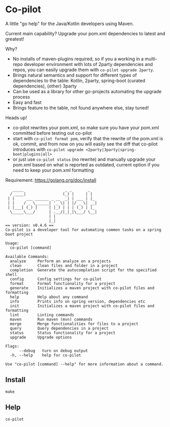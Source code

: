 # Co-pilot
A little "go help" for the Java/Kotlin developers using Maven.

Current main capability? 
Upgrade your pom.xml dependencies to latest and greatest! 

Why?
- No installs of maven-plugins required, so if you a working in a multi-repo developer environment with lots of 2party dependencies and repos, you can easily upgrade them with `co-pilot upgrade 2party`. 
- Brings natural semantics and support for different types of dependencies to the table: Kotlin, 2party, spring-boot (curated dependencies), (other) 3party   
- Can be used as a library for other go-projects automating the upgrade process
- Easy and fast
- Brings feature to the table, not found anywhere else, stay tuned!

Heads up!
- co-pilot rewrites your pom.xml, so make sure you have your pom.xml committed before testing out co-pilot
- start with `co-pilot format pom`, verify that the rewrite of the pom.xml is ok, commit, and from now on you will easily see the diff that co-pilot introduces with ```co-pilot upgrade <2party|3party|spring-boot|plugins|all>```
- or just use  `co-pilot status` (no rewrite) and manually upgrade your pom.xml based on what is reported as outdated, current option if you need to keep your pom.xml formatting
  
Requirement: https://golang.org/doc/install

```shell script
   _____                  _ _       _
  / ____|                (_) |     | |
 | |     ___ ______ _ __  _| | ___ | |_
 | |    / _ \______| '_ \| | |/ _ \| __|
 | |___| (_) |     | |_) | | | (_) | |_
  \_____\___/      | .__/|_|_|\___/ \__|
                   | |
                   |_|
== version: v0.4.6 ==
Co-pilot is a developer tool for automating common tasks on a spring boot project

Usage:
  co-pilot [command]

Available Commands:
  analyze     Perform an analyze on a projects
  clean       Clean files and folder in a project
  completion  Generate the autocompletion script for the specified shell
  config      Config settings for co-pilot
  format      Format functionality for a project
  generate    Initializes a maven project with co-pilot files and formatting
  help        Help about any command
  info        Prints info on spring version, dependencies etc
  init        Initializes a maven project with co-pilot files and formatting
  lint        Linting commands
  maven       Run maven (mvn) commands
  merge       Merge functionalities for files to a project
  query       Query dependencies in a project
  status      Status functionality for a project
  upgrade     Upgrade options

Flags:
      --debug   turn on debug output
  -h, --help    help for co-pilot

Use "co-pilot [command] --help" for more information about a command.

```

## Install
```shell script
make
```

## Help
```shell script
co-pilot
```

